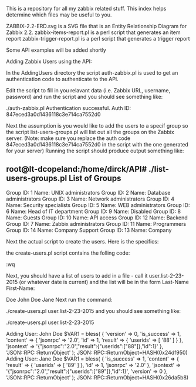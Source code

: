 This is a repository for all my zabbix related stuff.
This index helps determine which files may be useful to you.

ZABBIX-2.2-ERD.svg is a SVG file that is an Entity Relationship Diagram for Zabbix 2.2.
zabbix-items-report.pl is a perl script that generates an item report
zabbix-trigger-report.pl is a perl script that generates a trigger report

Some API examples will be added shortly

Adding Zabbix Users using the API:

In the AddingUsers directory the script auth-zabbix.pl is used to get an authentication 
code to authenticate to the API.

Edit the script to fill in you relavant data (i.e. Zabbix URL, username, password)
and run the script and you should see something like:

./auth-zabbix.pl
Authentication successful. Auth ID: 847eced3a0d1436118c3e714ca7552d0


Next the assumption is you would like to add the users to a specif group so the
script list-users-groups.pl will list out all the groups on the Zabbix server.
(Note: make sure you replace the auth code 847eced3a0d1436118c3e714ca7552d0
 in the script with the one generated for your server)
Running the script should produce output something like:

root@lt-dcopeland:/home/dirck/API# ./list-users-groups.pl 
List of Groups
-----------------------------
Group ID: 1 Name: UNIX administrators
Group ID: 2 Name: Database administrators
Group ID: 3 Name: Network administrators
Group ID: 4 Name: Security specialists
Group ID: 5 Name: WEB administrators
Group ID: 6 Name: Head of IT department
Group ID: 9 Name: Disabled
Group ID: 8 Name: Guests
Group ID: 10 Name: API access
Group ID: 12 Name: Backend
Group ID: 7 Name: Zabbix administrators
Group ID: 11 Name: Programmers
Group ID: 14 Name: Company Support
Group ID: 13 Name: Company


Next the actual script to create the users. Here is the specifics:

the create-users.pl script contains the folling code:


:wq












Next, you should have a list of users to add in a file - call it user.list-2-23-2015 (or whatever date is current) and the list will be in the form Last-Name First-Name:

Doe John
Doe Jane
Next run the command:

 ./create-users.pl user.list-2-23-2015 
and you should see something like:

./create-users.pl user.list-2-23-2015

 Adding User: John Doe
$VAR1 = bless( {
                 'version' => 0,
                 'is_success' => 1,
                 'content' => {
                                'jsonrpc' => '2.0',
                                'id' => 1,
                                'result' => {
                                              'userids' => [
                                                             '88'
                                                           ]
                                            }
                              },
                 'jsontext' => '{"jsonrpc":"2.0","result":{"userids":["88"]},"id":1}'
               }, 'JSON::RPC::ReturnObject' );
JSON::RPC::ReturnObject=HASH(0x24df950)
 Adding User: Jane Doe
$VAR1 = bless( {
                 'is_success' => 1,
                 'content' => {
                                'result' => {
                                              'userids' => [
                                                             '89'
                                                           ]
                                            },
                                'id' => 1,
                                'jsonrpc' => '2.0'
                              },
                 'jsontext' => '{"jsonrpc":"2.0","result":{"userids":["89"]},"id":1}',
                 'version' => 0
               }, 'JSON::RPC::ReturnObject' );
JSON::RPC::ReturnObject=HASH(0x26da5b8)
